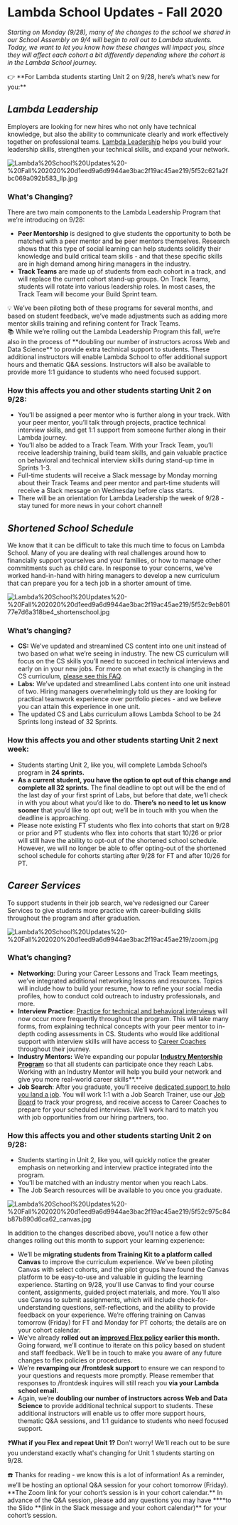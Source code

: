 # Lambda School Updates - Fall 2020

*Starting on Monday (9/28), many of the changes to the school we shared in our School Assembly on 9/4 will begin to roll out to Lambda students. Today, we want to let you know how these changes will impact you, since they will affect each cohort a bit differently depending where the cohort is in the Lambda School journey.*

<aside>
👉 **For Lambda students starting Unit 2 on 9/28, here’s what’s new for you:**

</aside>

## *Lambda Leadership*

Employers are looking for new hires who not only have technical knowledge, but also the ability to communicate clearly and work effectively together on professional teams. [Lambda Leadership](https://lambdaschool.com/lambda-leadership) helps you build your leadership skills, strengthen your technical skills, and expand your network.

![Lambda%20School%20Updates%20-%20Fall%202020%20d1eed9a6d9944ae3bac2f19ac45ae219/5f52c621a2fbc069a092b583_llp.jpg](Lambda%20School%20Updates%20-%20Fall%202020%20d1eed9a6d9944ae3bac2f19ac45ae219/5f52c621a2fbc069a092b583_llp.jpg)

### What's Changing?

There are two main components to the Lambda Leadership Program that we’re introducing on 9/28:

- **Peer Mentorship** is designed to give students the opportunity to both be matched with a peer mentor and be peer mentors themselves. Research shows that this type of social learning can help students solidify their knowledge and build critical team skills - and that these specific skills are in high demand among hiring managers in the industry.
- **Track Teams** are made up of students from each cohort in a track, and will replace the current cohort stand-up groups. On Track Teams, students will rotate into various leadership roles. In most cases, the Track Team will become your Build Sprint team.

<aside>
💡 We’ve been piloting both of these programs for several months, and based on student feedback, we’ve made adjustments such as adding more mentor skills training and refining content for Track Teams.

</aside>

<aside>
📚 While we’re rolling out the Lambda Leadership Program this fall, we’re also in the process of **doubling our number of instructors across Web and Data Science** to provide extra technical support to students. These additional instructors will enable Lambda School to offer additional support hours and thematic Q&A sessions. Instructors will also be available to provide more 1:1 guidance to students who need focused support.

</aside>

### **How this affects you and other students starting Unit 2 on 9/28:**

- You’ll be assigned a peer mentor who is further along in your track. With your peer mentor, you’ll talk through projects, practice technical interview skills, and get 1:1 support from someone further along in their Lambda journey.
- You’ll also be added to a Track Team. With your Track Team, you’ll receive leadership training, build team skills, and gain valuable practice on behavioral and technical interview skills during stand-up time in Sprints 1-3.
- Full-time students will receive a Slack message by Monday morning about their Track Teams and peer mentor and part-time students will receive a Slack message on Wednesday before class starts.
- There will be an orientation for Lambda Leadership the week of 9/28 - stay tuned for more news in your cohort channel!

## *Shortened School Schedule*

We know that it can be difficult to take this much time to focus on Lambda School. Many of you are dealing with real challenges around how to financially support yourselves and your families, or how to manage other commitments such as child care. In response to your concerns, we’ve worked hand-in-hand with hiring managers to develop a new curriculum that can prepare you for a tech job in a shorter amount of time.

![Lambda%20School%20Updates%20-%20Fall%202020%20d1eed9a6d9944ae3bac2f19ac45ae219/5f52c9eb80177e7d6a318be4_shortenschool.jpg](Lambda%20School%20Updates%20-%20Fall%202020%20d1eed9a6d9944ae3bac2f19ac45ae219/5f52c9eb80177e7d6a318be4_shortenschool.jpg)

### **What’s changing?**

- **CS:** We’ve updated and streamlined CS content into one unit instead of two based on what we’re seeing in industry. The new CS curriculum will focus on the CS skills you’ll need to succeed in technical interviews and early on in your new jobs. For more on what exactly is changing in the CS curriculum, [please see this FAQ](https://www.notion.so/FAQ-regarding-New-CS-Curriculum-9881388a95c24d388323e0b01a269aa4).
- **Labs:** We’ve updated and streamlined Labs content into one unit instead of two. Hiring managers overwhelmingly told us they are looking for practical teamwork experience over portfolio pieces - and we believe you can attain this experience in one unit.
- The updated CS and Labs curriculum allows Lambda School to be 24 Sprints long instead of 32 Sprints.

### **How this affects you and other students starting Unit 2 next week:**

- Students starting Unit 2, like you, will complete Lambda School’s program in **24 sprints.**
- **As a current student, you have the option to opt out of this change and complete all 32 sprints.** The final deadline to opt out will be the end of the last day of your first sprint of Labs, but before that date, we’ll check in with you about what you’d like to do. **There’s** **no need to let us know sooner** that you’d like to opt out; we’ll be in touch with you when the deadline is approaching.
- Please note existing FT students who flex into cohorts that start on 9/28 or prior and PT students who flex into cohorts that start 10/26 or prior will still have the ability to opt-out of the shortened school schedule. However, we will no longer be able to offer opting-out of the shortened school schedule for cohorts starting after 9/28 for FT and after 10/26 for PT.

## *Career Services*

To support students in their job search, we’ve redesigned our Career Services to give students more practice with career-building skills throughout the program and after graduation.

![Lambda%20School%20Updates%20-%20Fall%202020%20d1eed9a6d9944ae3bac2f19ac45ae219/zoom.jpg](Lambda%20School%20Updates%20-%20Fall%202020%20d1eed9a6d9944ae3bac2f19ac45ae219/zoom.jpg)

### **What’s changing?**

- **Networking**: During your Career Lessons and Track Team meetings, we’ve integrated additional networking lessons and resources. Topics will include how to build your resume, how to refine your social media profiles, how to conduct cold outreach to industry professionals, and more.
- **Interview Practice**: [Practice for technical and behavioral interviews](https://my.lambdaschool.com/interviewing) will now occur more frequently throughout the program. This will take many forms, from explaining technical concepts with your peer mentor to in-depth coding assessments in CS. Students who would like additional support with interview skills will have access to [Career Coaches](https://my.lambdaschool.com/career-help) throughout their journey.
- **Industry Mentors:** We’re expanding our popular [**Industry Mentorship Program**](https://www.notion.so/Industry-Mentor-Program-28782181f2e04060b266d447b10cdee0) so that all students can participate once they reach Labs. Working with an Industry Mentor will help you build your network and give you more real-world career skills**.**
- **Job Search**: After you graduate, you’ll receive [dedicated support to help you land a job](https://my.lambdaschool.com/job-search). You will work 1:1 with a Job Search Trainer, use our [Job Board](https://careers.lambdaschool.com/) to track your progress, and receive access to Career Coaches to prepare for your scheduled interviews. We’ll work hard to match you with job opportunities from our hiring partners, too.

### **How this affects you and other students starting Unit 2 on 9/28:**

- Students starting in Unit 2, like you, will quickly notice the greater emphasis on networking and interview practice integrated into the program.
- You’ll be matched with an industry mentor when you reach Labs.
- The Job Search resources will be available to you once you graduate.

![Lambda%20School%20Updates%20-%20Fall%202020%20d1eed9a6d9944ae3bac2f19ac45ae219/5f52c975c84b87b890d6ca62_canvas.jpg](Lambda%20School%20Updates%20-%20Fall%202020%20d1eed9a6d9944ae3bac2f19ac45ae219/5f52c975c84b87b890d6ca62_canvas.jpg)

In addition to the changes described above, you’ll notice a few other changes rolling out this month to support your learning experience:

- We’ll be **migrating students from Training Kit to a platform called Canvas** to improve the curriculum experience. We’ve been piloting Canvas with select cohorts, and the pilot groups have found the Canvas platform to be easy-to-use and valuable in guiding the learning experience. Starting on 9/28, you'll use Canvas to find your course content, assignments, guided project materials, and more. You’ll also use Canvas to submit assignments, which will include check-for-understanding questions, self-reflections, and the ability to provide feedback on your experience. We’re offering training on Canvas tomorrow (Friday) for FT and Monday for PT cohorts; the details are on your cohort calendar.
- We’ve already **rolled out an [improved Flex policy](Flex%20327badd4502a4fc099db0effa1e69474.md) earlier this month.** Going forward, we’ll continue to iterate on this policy based on student and staff feedback. We’ll be in touch to make you aware of any future changes to flex policies or procedures.
- We’re **revamping our /frontdesk support** to ensure we can respond to your questions and requests more promptly. Please remember that responses to /frontdesk inquires will still reach you **via your Lambda school email.**
- Again, we’re **doubling our number of instructors across Web and Data Science** to provide additional technical support to students. These additional instructors will enable us to offer more support hours, thematic Q&A sessions, and 1:1 guidance to students who need focused support.

❓**What if you Flex and repeat Unit 1?** Don’t worry! We'll reach out to be sure you understand exactly what's changing for Unit 1 students starting on 9/28.

<aside>
☎️ Thanks for reading - we know this is a lot of information! As a reminder, we’ll be hosting an optional Q&A session for your cohort tomorrow (Friday). **The Zoom link for your cohort’s session is in your cohort calendar.** In advance of the Q&A session, please add any questions you may have ****to the Slido **(link in the Slack message and your cohort calendar)** for your cohort’s session.

</aside>